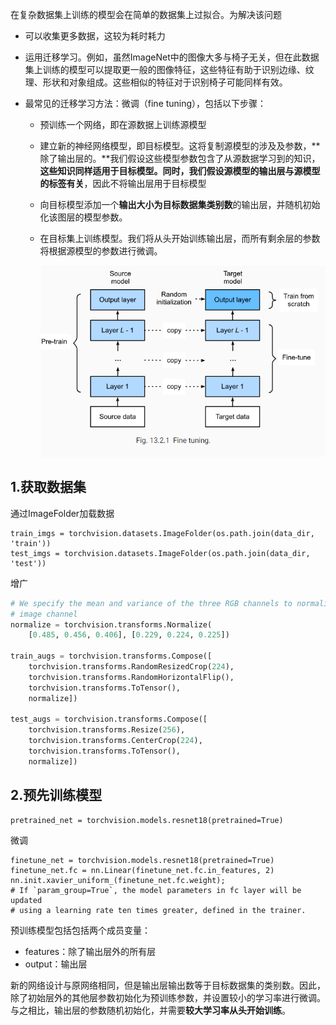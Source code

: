 在复杂数据集上训练的模型会在简单的数据集上过拟合。为解决该问题

* 可以收集更多数据，这较为耗时耗力

* 运用迁移学习。例如，虽然ImageNet中的图像大多与椅子无关，但在此数据集上训练的模型可以提取更一般的图像特征，这些特征有助于识别边缘、纹理、形状和对象组成。这些相似的特征对于识别椅子可能同样有效。

* 最常见的迁移学习方法：微调（fine tuning），包括以下步骤：

  * 预训练一个网络，即在源数据上训练源模型

  * 建立新的神经网络模型，即目标模型。这将复制源模型的涉及及参数，**除了输出层的。**我们假设这些模型参数包含了从源数据学习到的知识，**这些知识同样适用于目标模型。**同时，我们假设**源模型的输出层与源模型的标签有关**，因此不将输出层用于目标模型

  * 向目标模型添加一个**输出大小为目标数据集类别数**的输出层，并随机初始化该图层的模型参数。

  * 在目标集上训练模型。我们将从头开始训练输出层，而所有剩余层的参数将根据源模型的参数进行微调。

    ![image-20210312192455440](images/image-20210312192455440.png)

## 1.获取数据集

通过ImageFolder加载数据

```
train_imgs = torchvision.datasets.ImageFolder(os.path.join(data_dir, 'train'))
test_imgs = torchvision.datasets.ImageFolder(os.path.join(data_dir, 'test'))
```

增广

```python
# We specify the mean and variance of the three RGB channels to normalize the
# image channel
normalize = torchvision.transforms.Normalize(
    [0.485, 0.456, 0.406], [0.229, 0.224, 0.225])

train_augs = torchvision.transforms.Compose([
    torchvision.transforms.RandomResizedCrop(224),
    torchvision.transforms.RandomHorizontalFlip(),
    torchvision.transforms.ToTensor(),
    normalize])

test_augs = torchvision.transforms.Compose([
    torchvision.transforms.Resize(256),
    torchvision.transforms.CenterCrop(224),
    torchvision.transforms.ToTensor(),
    normalize])
```



## 2.预先训练模型

```
pretrained_net = torchvision.models.resnet18(pretrained=True)
```

微调

```
finetune_net = torchvision.models.resnet18(pretrained=True)
finetune_net.fc = nn.Linear(finetune_net.fc.in_features, 2)
nn.init.xavier_uniform_(finetune_net.fc.weight);
# If `param_group=True`, the model parameters in fc layer will be updated
# using a learning rate ten times greater, defined in the trainer.
```

预训练模型包括包括两个成员变量：

* features：除了输出层外的所有层
* output：输出层

新的网络设计与原网络相同，但是输出层输出数等于目标数据集的类别数。因此，除了初始层外的其他层参数初始化为预训练参数，并设置较小的学习率进行微调。与之相比，输出层的参数随机初始化，并需要**较大学习率从头开始训练**。